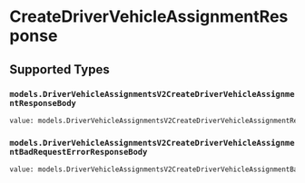 # CreateDriverVehicleAssignmentResponse


## Supported Types

### `models.DriverVehicleAssignmentsV2CreateDriverVehicleAssignmentResponseBody`

```python
value: models.DriverVehicleAssignmentsV2CreateDriverVehicleAssignmentResponseBody = /* values here */
```

### `models.DriverVehicleAssignmentsV2CreateDriverVehicleAssignmentBadRequestErrorResponseBody`

```python
value: models.DriverVehicleAssignmentsV2CreateDriverVehicleAssignmentBadRequestErrorResponseBody = /* values here */
```

